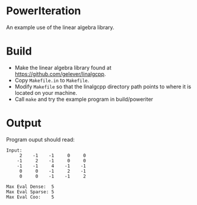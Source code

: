 # PowerIteration
An example use of the linear algebra library.

# Build
* Make the linear algebra library found at https://github.com/gelever/linalgcpp.
* Copy ```Makefile.in``` to ```Makefile```.
* Modify ```Makefile``` so that the linalgcpp directory path points to where it is located on your machine.
* Call ```make``` and try the example program in build/poweriter
# Output
Program ouput should read:
```
Input:
     2    -1    -1     0     0
    -1     2    -1     0     0
    -1    -1     4    -1    -1
     0     0    -1     2    -1
     0     0    -1    -1     2

Max Eval Dense:  5
Max Eval Sparse: 5
Max Eval Coo:    5
```
